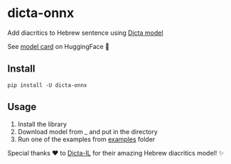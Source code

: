 # dicta-onnx

Add diacritics to Hebrew sentence using [Dicta model](https://huggingface.co/dicta-il/dictabert-large-char-menaked)

See [model card](https://huggingface.co/dicta-il/dictabert-large-char-menaked) on HuggingFace 🤗

## Install

```console
pip install -U dicta-onnx
```

## Usage

1. Install the library
2. Download model from _ and put in the directory
3. Run one of the examples from [examples](examples) folder

Special thanks ❤️ to [Dicta-IL](https://huggingface.co/dicta-il/dictabert-large-char-menaked) for their amazing Hebrew diacritics model! ✨
